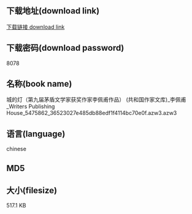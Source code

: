 ## 下载地址(download link)
[下载链接 download link](https://tutu365.netlify.app/?s=%E5%9F%8E%E7%9A%84%E7%81%AF%EF%BC%88%E7%AC%AC%E4%B9%9D%E5%B1%8A%E8%8C%85%E7%9B%BE%E6%96%87%E5%AD%A6%E5%AE%B6%E8%8E%B7%E5%A5%96%E4%BD%9C%E5%AE%B6%E6%9D%8E%E4%BD%A9%E7%94%AB%E4%BD%9C%E5%93%81%EF%BC%89+%28%E5%85%B1%E5%92%8C%E5%9B%BD%E4%BD%9C%E5%AE%B6%E6%96%87%E5%BA%93%29_%E6%9D%8E%E4%BD%A9%E7%94%AB_Writers+Publishing+House_5475862_36523027e485db88edf1f4114bc70e0f.azw3)

## 下载密码(download password)
8078

## 名称(book name)
城的灯（第九届茅盾文学家获奖作家李佩甫作品） (共和国作家文库)_李佩甫_Writers Publishing House_5475862_36523027e485db88edf1f4114bc70e0f.azw3.azw3

## 语言(language)
chinese

## MD5


## 大小(filesize)
517.1 KB
